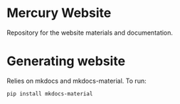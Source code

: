 Mercury Website
===============

Repository for the website materials and documentation.

Generating website
==================

Relies on mkdocs and mkdocs-material. To run:

```
pip install mkdocs-material

```
